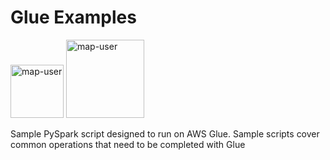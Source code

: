 # Glue Examples

<img width="85" alt="map-user" src="https://img.shields.io/badge/views-1365-green"> <img width="125" alt="map-user" src="https://img.shields.io/badge/unique visits-265-green">

Sample PySpark script designed to run on AWS Glue. Sample scripts cover common operations that need to be completed with Glue
